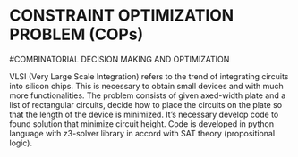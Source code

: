 # CONSTRAINT OPTIMIZATION PROBLEM (COPs)


#COMBINATORIAL DECISION MAKING AND OPTIMIZATION

VLSI (Very Large Scale Integration) refers to the trend of integrating circuits into silicon chips. 
This is necessary to obtain small devices and with much more functionalities.
The problem consists of given axed-width plate and a list of rectangular circuits, decide how to place the circuits on the plate so that the length of the device is minimized.
It’s necessary develop code to found solution that minimize circuit height. 
Code is developed in python language with z3-solver library in accord with SAT theory (propositional logic).


